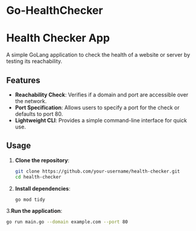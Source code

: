 # Go-HealthChecker
# Health Checker App

A simple GoLang application to check the health of a website or server by testing its reachability.

## Features
- **Reachability Check**: Verifies if a domain and port are accessible over the network.
- **Port Specification**: Allows users to specify a port for the check or defaults to port 80.
- **Lightweight CLI**: Provides a simple command-line interface for quick use.

## Usage

1. **Clone the repository**:

   ```bash
   git clone https://github.com/your-username/health-checker.git
   cd health-checker
2. **Install dependencies**:
   ```bash
   go mod tidy
3.**Run the application**:

  ```bash
  go run main.go --domain example.com --port 80

